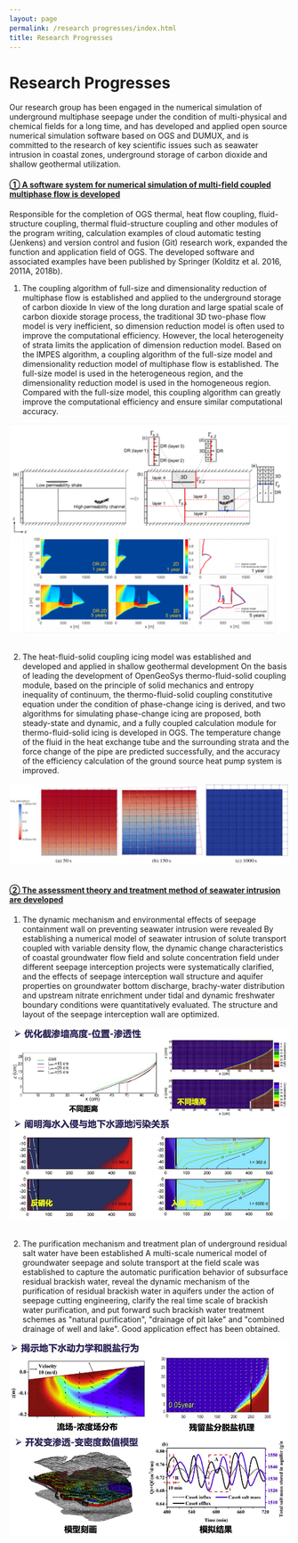 ```yaml
---
layout: page
permalink: /research progresses/index.html
title: Research Progresses
---
```


# Research Progresses

Our research group has been engaged in the numerical simulation of underground multiphase seepage under the condition of multi-physical and chemical fields for a long time, and has developed and applied open source numerical simulation software based on OGS and DUMUX, and is committed to the research of key scientific issues such as seawater intrusion in coastal zones, underground storage of carbon dioxide and shallow geothermal utilization.<br>

#### [① A software system for numerical simulation of multi-field coupled multiphase flow is developed](https://fzuiot.site/)

Responsible for the completion of OGS thermal, heat flow coupling, fluid-structure coupling, thermal fluid-structure coupling and other modules of the program writing, calculation examples of cloud automatic testing (Jenkens) and version control and fusion (Git) research work, expanded the function and application field of OGS. The developed software and associated examples have been published by Springer (Kolditz et al. 2016, 2011A, 2018b).
1) The coupling algorithm of full-size and dimensionality reduction of multiphase flow is established and applied to the underground storage of carbon dioxide
In view of the long duration and large spatial scale of carbon dioxide storage process, the traditional 3D two-phase flow model is very inefficient, so dimension reduction model is often used to improve the computational efficiency. However, the local heterogeneity of strata limits the application of dimension reduction model. Based on the IMPES algorithm, a coupling algorithm of the full-size model and dimensionality reduction model of multiphase flow is established. The full-size model is used in the heterogeneous region, and the dimensionality reduction model is used in the homogeneous region. Compared with the full-size model, this coupling algorithm can greatly improve the computational efficiency and ensure similar computational accuracy.

<center>
<img src="/figures/1.png">
</center>
<br>

2) The heat-fluid-solid coupling icing model was established and developed and applied in shallow geothermal development
On the basis of leading the development of OpenGeoSys thermo-fluid-solid coupling module, based on the principle of solid mechanics and entropy inequality of continuum, the thermo-fluid-solid coupling constitutive equation under the condition of phase-change icing is derived, and two algorithms for simulating phase-change icing are proposed, both steady-state and dynamic, and a fully coupled calculation module for thermo-fluid-solid icing is developed in OGS. The temperature change of the fluid in the heat exchange tube and the surrounding strata and the force change of the pipe are predicted successfully, and the accuracy of the efficiency calculation of the ground source heat pump system is improved.

<center>
<img src="/figures/2.png">
</center>

<br>

#### [② The assessment theory and treatment method of seawater intrusion are developed](https://caihanlin.com/mypaper/modeling/202302COMAP.pdf)

1) The dynamic mechanism and environmental effects of seepage containment wall on preventing seawater intrusion were revealed
By establishing a numerical model of seawater intrusion of solute transport coupled with variable density flow, the dynamic change characteristics of coastal groundwater flow field and solute concentration field under different seepage interception projects were systematically clarified, and the effects of seepage interception wall structure and aquifer properties on groundwater bottom discharge, brachy-water distribution and upstream nitrate enrichment under tidal and dynamic freshwater boundary conditions were quantitatively evaluated. The structure and layout of the seepage interception wall are optimized.

<center>
<img src="/figures/3.png">
</center>
<br>

2) The purification mechanism and treatment plan of underground residual salt water have been established
A multi-scale numerical model of groundwater seepage and solute transport at the field scale was established to capture the automatic purification behavior of subsurface residual brackish water, reveal the dynamic mechanism of the purification of residual brackish water in aquifers under the action of seepage cutting engineering, clarify the real time scale of brackish water purification, and put forward such brackish water treatment schemes as "natural purification", "drainage of pit lake" and "combined drainage of well and lake". Good application effect has been obtained.

<center>
<img src="/figures/4.png">
</center>

<br>

